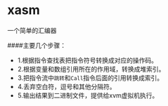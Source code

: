 # xasm
一个简单的汇编器

####主要几个步骤：
- 1.根据指令查找表把指令符号转换成对应的操作码。
- 2.根据变量和数组引用所在的作用域，转换成堆索引。
- 3.把指令流中`跳转`和`Call`指令后面的引用转换成索引。
- 4.丢弃空白符，逗号和其他分隔符。
- 5.输出结果到二进制文件，提供给xvm虚拟机执行。